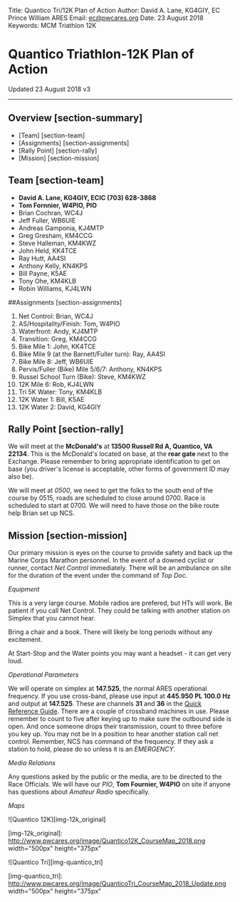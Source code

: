 Title: Quantico Tri/12K Plan of Action
Author: David A. Lane, KG4GIY, EC Prince William ARES
Email: ec@pwcares.org
Date: 23 August 2018
Keywords: MCM Triathlon 12K

# Quantico Triathlon-12K Plan of Action
Updated 23 August 2018 v3

---

## Overview [section-summary]
* [Team] [section-team]
* [Assignments] [section-assignments]
* [Rally Point] [section-rally]
* [Mission] [section-mission]

## Team [section-team]

* __David A. Lane, KG4GIY, ECIC (703) 628-3868__
* __Tom Fornnier, W4PIO, PIO__
* Brian Cochran, WC4J
* Jeff Fuller, WB6UIE
* Andreas Gamponia, KJ4MTP
* Greg Gresham, KM4CCG
* Steve Halleman, KM4KWZ
* John Held, KK4TCE
* Ray Hutt, AA4SI
* Anthony Kelly, KN4KPS
* Bill Payne, K5AE
* Tony Ohe, KM4KLB
* Robin Williams, KJ4LWN##Assignments [section-assignments]

1. Net Control: Brian, WC4J
2. AS/Hospitality/Finish: Tom, W4PIO
3. Waterfront: Andy, KJ4MTP 
4. Transition: Greg, KM4CCG
5. Bike Mile 1: John, KK4TCE 
6. Bike Mile 9 (at the Barnett/Fuller turn): Ray, AA4SI
7. Bike Mile 8: Jeff, WB6UIE
8. Pervis/Fuller (Bike) Mile 5/6/7: Anthony, KN4KPS
9. Russel School Turn (Bike): Steve, KM4KWZ
10. 12K Mile 6: Rob, KJ4LWN
11. Tri 5K Water: Tony, KM4KLB
12. 12K Water 1: Bill, K5AE
13. 12K Water 2: David, KG4GIY  


## Rally Point [section-rally]

We will meet at the __McDonald's__ at __13500 Russell Rd A, Quantico, VA 22134__. This is the McDonald's located on base, at the __rear gate__ next to the Exchange. Please remember to bring appropriate identification to get on base (you driver's license is acceptable, other forms of government ID may also be).

We will meet at _0500_, we need to get the folks to the south end of the course by 0515, roads are scheduled to close around 0700. Race is scheduled to start at 0700. We will need to have those on the bike route help Brian set up NCS. 

## Mission [section-mission]

Our primary mission is eyes on the course to provide safety and back up the Marine Corps Marathon personnel. In the event of a downed cyclist or runner, contact _Net Control_ immediately. There will be an ambulance on site for the duration of the event under the command of _Top Doc_.

_Equipment_ 

This is a very large course. Mobile radios are prefered, but HTs will work. Be patient if you call Net Control. They could be talking with another station on Simplex that you cannot hear. 

Bring a chair and a book. There will likely be long periods without any excitement. 

At Start-Stop and the Water points you may want a headset - it can get very loud.

_Operational Parameters_

We will operate on simplex at __147.525__, the normal ARES operational frequency. If you use cross-band, please use input at __445.950__ __PL 100.0 Hz__ and output at __147.525__. These are channels __31__ and __36__ in the <a href="http://www.pwcares.org/doc/qrc.pdf">Quick Reference Guide</a>. There are a couple of crossband machines in use. Please remember to count to five after keying up to make sure the outbound side is open. And once someone drops their transmission, count to three before you key up. You may not be in a position to hear another station call net control. Remember, NCS has command of the frequency. If they ask a station to hold, please do so unless it is an _EMERGENCY_.

_Media Relations_

Any questions asked by the public or the media, are to be directed to the Race Officials. We will have our _PIO_, __Tom Fournier, W4PIO__ on site if anyone has questions about _Amateur Radio_ specifically. 

_Maps_

![Quantico 12K][img-12k_original]

[img-12k_original]: http://www.pwcares.org/image/Quantico12K_CourseMap_2018.png width="500px" height="375px"

![Quantico Tri][img-quantico_tri]

[img-quantico_tri]: http://www.pwcares.org/image/QuanticoTri_CourseMap_2018_Update.png width="500px" height="375px"